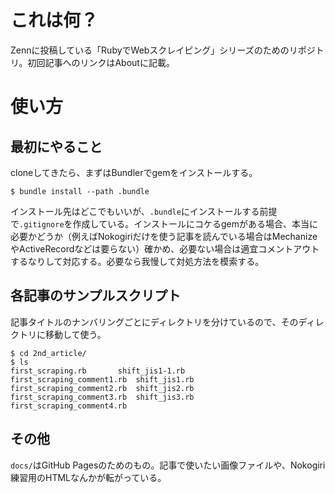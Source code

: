 # これは何？
Zennに投稿している「RubyでWebスクレイピング」シリーズのためのリポジトリ。初回記事へのリンクはAboutに記載。

# 使い方

## 最初にやること
cloneしてきたら、まずはBundlerでgemをインストールする。
```
$ bundle install --path .bundle
```
インストール先はどこでもいいが、`.bundle`にインストールする前提で`.gitignore`を作成している。インストールにコケるgemがある場合、本当に必要かどうか（例えばNokogiriだけを使う記事を読んでいる場合はMechanizeやActiveRecordなどは要らない）確かめ、必要ない場合は適宜コメントアウトするなりして対応する。必要なら我慢して対処方法を模索する。

## 各記事のサンプルスクリプト
記事タイトルのナンバリングごとにディレクトリを分けているので、そのディレクトリに移動して使う。
```
$ cd 2nd_article/
$ ls
first_scraping.rb		shift_jis1-1.rb
first_scraping_comment1.rb	shift_jis1.rb
first_scraping_comment2.rb	shift_jis2.rb
first_scraping_comment3.rb	shift_jis3.rb
first_scraping_comment4.rb
```

## その他
`docs/`はGitHub Pagesのためのもの。記事で使いたい画像ファイルや、Nokogiri練習用のHTMLなんかが転がっている。
